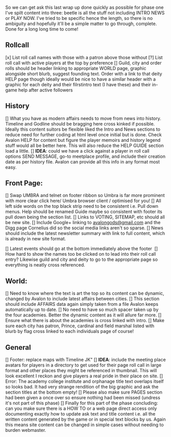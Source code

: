 So we can get ask this last wrap up done quickly as possible for phase one I've spilt content into three: beetle is all the stuff not including INTRO NEWS or PLAY NOW.
I've tried to be specific hence the length, so there is no ambiguity and hopefully it'll be a simple matter to go through, complete. Done for a long long time to come!


Rollcall
--------

[x] List roll call names with those with a patron above those without
[?] List roll call with active players at the top by preference
[] Guild, city and order rolls should be header linking to appropriate WORLD page, graphic alongside short blurb, suggest founding text. Order with a link to that deity HELP page though ideally would be nice to have a similar header with a graphic for each deity and their fiIrstintro text (I have these) and their in-game help after active followers

History
-------
[] What you have as modern affairs needs to move from news into history. Timeline and Godline should be bragging here cross kinked if possible. Ideally this content suitors be flexible liked the Intro and News sections to reduce need for further coding at html level once initial but is done. Check Avalon HELP for content but figure the player memoirs and history legend stuff would all be better here. This will also reduce the HELP GUIDE section load a little.
[] **IDEA**: could we have a click against a player in roll call options SEND MESSAGE, go-to meetplace profile, and include their creation date as per history file. Avalon can provide all this info in any format most easy.

Front Page:
-----------

[] Swap UMBRA and telnet on footer ribbon so Umbra is far more prominent with more clear click here/ Umbra browser client / optimised for you!
[] All left side words on the top black strip need to be consistent i.e. Pull down menus. Help should be renamed Guide maybe so consistent with footer its pull down being the section list.
[] Links to VOTING, SITEMAP, etc should all be new site.
[] Include Google+ linking to avalongods@gmail.com and the Digg page Cornelius did so the social media links aren't so sparse.
[] News should include the latest newsletter summary with link to full content, which is already in new site format.

[] Latest events should go at the bottom immediately above the footer 
[] How hard to show the names too be clicked on to lead into their roll call entry? Likewise guild and city and deity to go to the appropriate page so everything is neatly cross referenced.



World:
------

[] Need to know where the text is art the top so its content can be dynamic, changed by Avalon to include latest affairs between cities.
[] This section should include AFFAIRS data again simply taken from a file Avalon keeps automatically up to date.
[] No need to have so much spacer taken up by the four academies. Better the dynamic content as it will allure far more.
[] Ensure what there is about the academies is cross linked with intro.
[] Make sure each city has patron, Prince, cardinal and field marshal listed with blurb by flag cross linked to each individuals page of course!

General
-------

[] Footer: replace maps with Timeline JK"
[] **IDEA**: include the meeting place avatars for players in a directory to get used for their page roll call in large format and other places they might be referenced in thumbnail. This will look excellent I reckon and give players a real pride in their place on site.
[] Error: The academy college institute and orphanage title text overlaps itself so looks bad. It had very strange rendition of the big graphic and ask the section titles at the bottom empty!
[] Please also make sure PAGES section had been given a once over so ensure nothing had been missed (undress it's not part of this phase)
[] Finally for this part of the phase concluding: can you make sure there is a HOW TO or a web page direct access only documenting exactly how to update ask text and title content i.e. all the written content generated by the game or in special text blocks by us. Again this means site content can be changed in simple cases without needing to burden webmaster.
